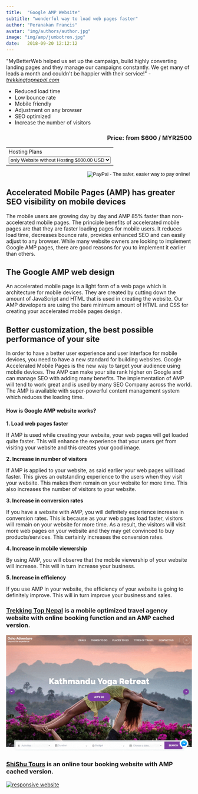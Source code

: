 ```yaml
---
title:  "Google AMP Website"
subtitle: "wonderful way to load web pages faster"
author: "Peranakan Francis"
avatar: "img/authors/author.jpg"
image: "img/amp/jumbotron.jpg"
date:   2018-09-20 12:12:12
---
```


"MyBetterWeb helped us set up the campaign, build highly converting landing pages and they manage our campaigns constantly. We get many of leads a month and couldn't be happier with their service!" - <a href="https://trekkingtopnepal.com" target="_blank"><i>trekkingtopnepal.com</i></a>

- Reduced load time
- Low bounce rate
- Mobile friendly
- Adjustment on any browser
- SEO optimized
- Increase the number of visitors

<div style="text-align: right">
<h3>Price: from $600 / MYR2500</h3></div>
<div align="right">
<form action="https://www.paypal.com/cgi-bin/webscr" method="post" target="_top">
<input type="hidden" name="cmd" value="_s-xclick">
<input type="hidden" name="hosted_button_id" value="RLEHPWPPWZPQQ">
<table>
<tr><td><input type="hidden" name="on0" value="Hosting Plans">Hosting Plans</td></tr><tr><td><select name="os0">
	<option value="only Website without Hosting">only Website without Hosting $600.00 USD</option>
	<option value="1 year Hosting">1 year Hosting $650.00 USD</option>
</select> </td></tr>
</table>
<input type="hidden" name="currency_code" value="USD">
<input type="image" src="https://www.paypalobjects.com/en_US/i/btn/btn_buynowCC_LG.gif" border="0" name="submit" alt="PayPal - The safer, easier way to pay online!">
<img alt="" border="0" src="https://www.paypalobjects.com/en_US/i/scr/pixel.gif" width="1" height="1">
</form>
</div>

## Accelerated Mobile Pages (AMP) has greater SEO visibility on mobile devices
The mobile users are growing day by day and AMP 85% faster than non-accelerated mobile pages. The principle benefits of accelerated mobile pages are that they are faster loading pages for mobile users. It reduces load time, decreases bounce rate, provides enhanced SEO and can easily adjust to any browser. While many website owners are looking to implement Google AMP pages, there are good reasons for you to implement it earlier than others.

## The Google AMP web design
An accelerated mobile page is a light form of a web page which is architecture for mobile devices. They are created by cutting down the amount of JavaScript and HTML that is used in creating the website. Our AMP developers are using the bare minimum amount of HTML and CSS for creating your accelerated mobile pages design.

##  Better customization, the best possible performance of your site
In order to have a better user experience and user interface for mobile devices, you need to have a new standard for building websites. Google Accelerated Mobile Pages is the new way to target your audience using mobile devices. The AMP can make your site rank higher on Google and can manage SEO with adding many benefits. The implementation of AMP will tend to work great and is used by many SEO Company across the world. The AMP is available with super-powerful content management system which reduces the loading time.

#### How is Google AMP website works?
**1. Load web pages faster**

If AMP is used while creating your website, your web pages will get loaded quite faster. This will enhance the experience that your users get from visiting your website and this creates your good image.

**2. Increase in number of visitors**

If AMP is applied to your website, as said earlier your web pages will load faster. This gives an outstanding experience to the users when they visit your website. This makes them remain on your website for more time. This also increases the number of visitors to your website.

**3. Increase in conversion rates**

If you have a website with AMP, you will definitely experience increase in conversion rates. This is because as your web pages load faster, visitors will remain on your website for more time. As a result, the visitors will visit more web pages on your website and they may get convinced to buy products/services. This certainly increases the conversion rates.

**4. Increase in mobile viewership**

By using AMP, you will observe that the mobile viewership of your website will increase. This will in turn increase your business.

**5. Increase in efficiency**

If you use AMP in your website, the efficiency of your website is going to definitely improve. This will in turn improve your business and sales.

### [Trekking Top Nepal](https://trekkingtopnepal.com) is a mobile optimized travel agency website with online booking function and an AMP cached version.
<a href="https://trekkingtopnepal.com" target="_blank"><img src="img/amp/trekkingtopnepal.gif"  alt="responsive website" id="responsive-image" width="640">
<br/>

### [ShiShu Tours](https://shishutours.fun) is an online tour booking website with AMP cached version.
<a href="https://shishutours.fun" target="_blank"><img src="img/amp/shishutours.gif" alt="responsive website" id="responsive-image" width="640">
<br/>
